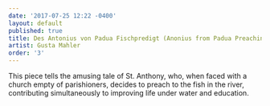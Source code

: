 ```yaml
---
date: '2017-07-25 12:22 -0400'
layout: default
published: true
title: Des Antonius von Padua Fischpredigt (Anonius from Padua Preaching to the Fish)
artist: Gusta Mahler
order: '3'
---
```

This piece tells the amusing tale of St. Anthony, who, when faced with a church empty of parishioners, decides to preach to the fish in the river, contributing simultaneously to improving life under water and education.
